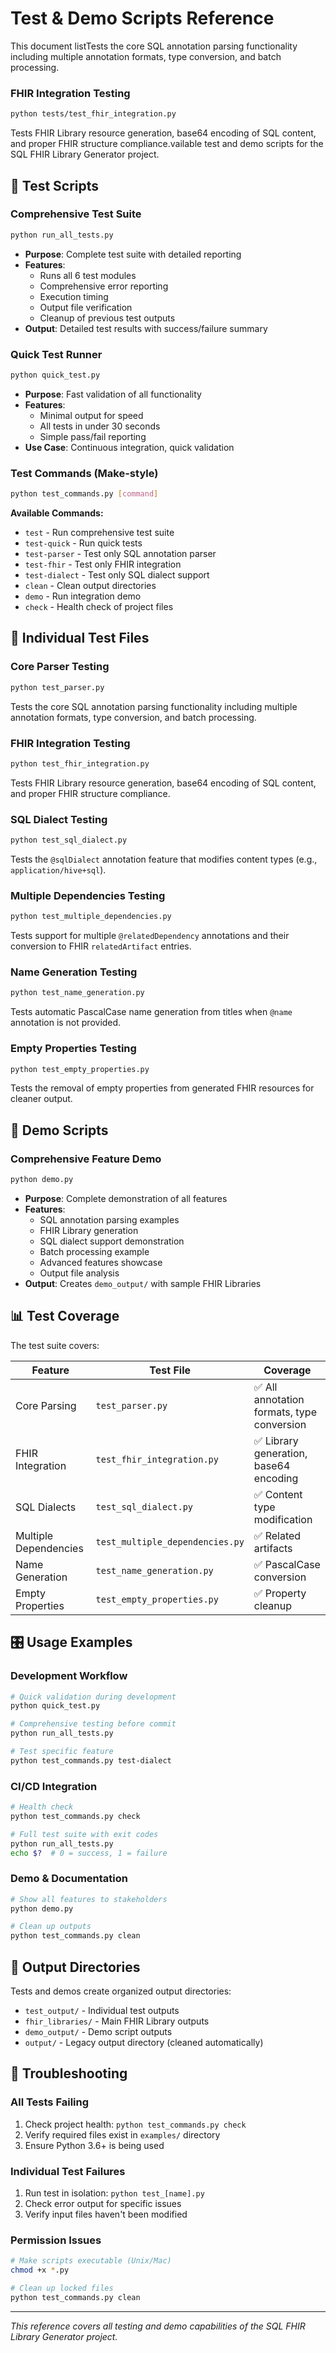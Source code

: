 # Test & Demo Scripts Reference

This document listTests the core SQL annotation parsing functionality including multiple annotation formats, type conversion, and batch processing.

### FHIR Integration Testing  
```bash
python tests/test_fhir_integration.py
```
Tests FHIR Library resource generation, base64 encoding of SQL content, and proper FHIR structure compliance.vailable test and demo scripts for the SQL FHIR Library Generator project.

## 🧪 Test Scripts

### Comprehensive Test Suite
```bash
python run_all_tests.py
```
- **Purpose**: Complete test suite with detailed reporting
- **Features**: 
  - Runs all 6 test modules
  - Comprehensive error reporting  
  - Execution timing
  - Output file verification
  - Cleanup of previous test outputs
- **Output**: Detailed test results with success/failure summary

### Quick Test Runner
```bash
python quick_test.py
```
- **Purpose**: Fast validation of all functionality
- **Features**:
  - Minimal output for speed
  - All tests in under 30 seconds
  - Simple pass/fail reporting
- **Use Case**: Continuous integration, quick validation

### Test Commands (Make-style)
```bash
python test_commands.py [command]
```

**Available Commands:**
- `test` - Run comprehensive test suite
- `test-quick` - Run quick tests
- `test-parser` - Test only SQL annotation parser
- `test-fhir` - Test only FHIR integration  
- `test-dialect` - Test only SQL dialect support
- `clean` - Clean output directories
- `demo` - Run integration demo
- `check` - Health check of project files

## 🎯 Individual Test Files

### Core Parser Testing
```bash
python test_parser.py
```
Tests the core SQL annotation parsing functionality including multiple annotation formats, type conversion, and batch processing.

### FHIR Integration Testing  
```bash
python test_fhir_integration.py
```
Tests FHIR Library resource generation, base64 encoding of SQL content, and proper FHIR structure compliance.

### SQL Dialect Testing
```bash
python test_sql_dialect.py
```
Tests the `@sqlDialect` annotation feature that modifies content types (e.g., `application/hive+sql`).

### Multiple Dependencies Testing
```bash
python test_multiple_dependencies.py
```
Tests support for multiple `@relatedDependency` annotations and their conversion to FHIR `relatedArtifact` entries.

### Name Generation Testing
```bash
python test_name_generation.py
```
Tests automatic PascalCase name generation from titles when `@name` annotation is not provided.

### Empty Properties Testing
```bash
python test_empty_properties.py
```
Tests the removal of empty properties from generated FHIR resources for cleaner output.

## 🚀 Demo Scripts

### Comprehensive Feature Demo
```bash
python demo.py
```
- **Purpose**: Complete demonstration of all features
- **Features**:
  - SQL annotation parsing examples
  - FHIR Library generation
  - SQL dialect support demonstration
  - Batch processing example
  - Advanced features showcase
  - Output file analysis
- **Output**: Creates `demo_output/` with sample FHIR Libraries

## 📊 Test Coverage

The test suite covers:

| Feature | Test File | Coverage |
|---------|-----------|----------|
| Core Parsing | `test_parser.py` | ✅ All annotation formats, type conversion |
| FHIR Integration | `test_fhir_integration.py` | ✅ Library generation, base64 encoding |
| SQL Dialects | `test_sql_dialect.py` | ✅ Content type modification |
| Multiple Dependencies | `test_multiple_dependencies.py` | ✅ Related artifacts |
| Name Generation | `test_name_generation.py` | ✅ PascalCase conversion |
| Empty Properties | `test_empty_properties.py` | ✅ Property cleanup |

## 🎛️ Usage Examples

### Development Workflow
```bash
# Quick validation during development
python quick_test.py

# Comprehensive testing before commit
python run_all_tests.py

# Test specific feature
python test_commands.py test-dialect
```

### CI/CD Integration
```bash
# Health check
python test_commands.py check

# Full test suite with exit codes
python run_all_tests.py
echo $?  # 0 = success, 1 = failure
```

### Demo & Documentation
```bash
# Show all features to stakeholders
python demo.py

# Clean up outputs
python test_commands.py clean
```

## 📁 Output Directories

Tests and demos create organized output directories:
- `test_output/` - Individual test outputs
- `fhir_libraries/` - Main FHIR Library outputs  
- `demo_output/` - Demo script outputs
- `output/` - Legacy output directory (cleaned automatically)

## 🔧 Troubleshooting

### All Tests Failing
1. Check project health: `python test_commands.py check`
2. Verify required files exist in `examples/` directory
3. Ensure Python 3.6+ is being used

### Individual Test Failures  
1. Run test in isolation: `python test_[name].py`
2. Check error output for specific issues
3. Verify input files haven't been modified

### Permission Issues
```bash
# Make scripts executable (Unix/Mac)
chmod +x *.py

# Clean up locked files
python test_commands.py clean
```

---

*This reference covers all testing and demo capabilities of the SQL FHIR Library Generator project.*
